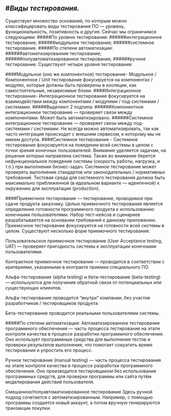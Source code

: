 #___Виды тестирования.___
---
Существует множество оснований, по которым можно классифицировать виды тестирования ПО — уровень, функциональность, позитивность и другие. Сейчас мы ограничимся следующими:
#####По уровню тестирования:
######интеграционное тестирование;
######модульное тестирование;
######системное тестирование.
#####По степени автоматизации:
######автоматизированние тестирование;
######полуавтоматизированное тестирование;
######ручное тестирование.
Существуют четыре уровня тестирования:

####Модульное (оно же компонентное) тестирование-
Модульное / Компонентное / Unit тестирование фокусируется на компонентах / модулях, которые должны быть проверены в изоляции, как самостоятельные, независимые блоки.
####Интеграционное тестирование-
Интеграционное тестирование фокусируется на взаимодействии между компонентами / модулями / под-системами / системами.
#####Выделяют 2 подтипа:
######Компонентное интеграционное тестирование — проверяет связи между компонентами. Может быть автоматизировано.
######Системное интеграционное тестирование — проверяет связи между под-системами / системами. Не всегда можно автоматизировать, так как часто интеграция происходит с внешним сервисом, к которому мы не имеем доступа.
####Системное тестирование -
Системное тестирование фокусируется на поведении всей системы в целом с точки зрения конечных пользователей.
Внимание уделяется задачам, на решение которых направлена система. Также во внимание берется нефункциональное поведение системы (скорость работы, нагрузка, и т.п.) при выполнении бизнес-задач.
Системное тестирование может проверять выполнение стандартов или законодательных / нормативных требований.
Тестовая среда для системного тестирования должна быть максимально приближенной (в идеальном варианте — идентичной) к окружению для эксплуатации (production).

####Приемочное тестирование — тестирование, проводимое при сдаче продукта заказчику. 
Целью приемочного тестирования является определение готовности программного продукта к использованию конечными пользователями. Набор тест-кейсов и сценариев разрабатывается на основании требований к данному приложению.
Приемочное тестирование фокусируется на готовности всей системы в целом.
Существуют несколько форм приемочного тестирования:

Пользовательское приемочное тестирование (User Acceptance testing, UAT) — проверяет пригодность системы к эксплуатации конечными пользователями.

Контрактное приемочное тестирование — проводится в соответствии с критериями, указанными в контракте приемки специального ПО.

Альфа-тестирование (alpha testing) и бета-тестирование (beta-testing) — используются для получения обратной связи от потенциальных или существующих клиентов. 

Альфа-тестирование проводится “внутри” компании, без участия разработчиков / тестировщиков продукта. 

Бета-тестирование проводится реальными пользователями системы.

#####По степени автоматизации:
Автоматизированное тестирование программного обеспечения — часть процесса тестирования на этапе контроля качества в процессе разработки программного обеспечения. Оно использует программные средства для выполнения тестов и проверки результатов выполнения, что помогает сократить время тестирования и упростить его процесс.

Ручное тестирование (manual testing) — часть процесса тестирования на этапе контроля качества в процессе разработки программного обеспечения. Оно производится тестировщиком без использования программных средств, для проверки программы или сайта путём моделирования действий пользователя.

Смешанное/полуавтоматизированное тестирование
Здесь ручной подход сочетается с автоматизированным. Например, с помощью программы создается новый аккаунт, а потом вручную генерируются транзакции покупки.


